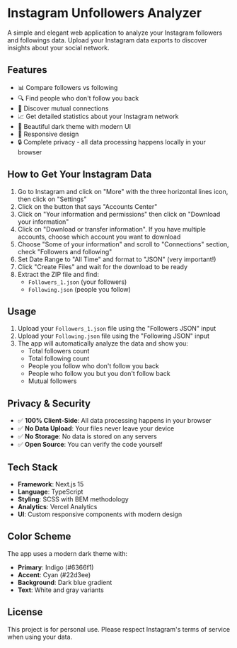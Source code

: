 # Instagram Unfollowers Analyzer

A simple and elegant web application to analyze your Instagram followers and followings data. Upload your Instagram data exports to discover insights about your social network.

## Features

- 📊 Compare followers vs following
- 🔍 Find people who don't follow you back
- 👥 Discover mutual connections
- 📈 Get detailed statistics about your Instagram network
- 🎨 Beautiful dark theme with modern UI
- 📱 Responsive design
- 🔒 Complete privacy - all data processing happens locally in your browser

## How to Get Your Instagram Data

1. Go to Instagram and click on "More" with the three horizontal lines icon, then click on "Settings"
2. Click on the button that says "Accounts Center"
3. Click on "Your information and permissions" then click on "Download your information"
4. Click on "Download or transfer information". If you have multiple accounts, choose which account you want to download
5. Choose "Some of your information" and scroll to "Connections" section, check "Followers and following"
6. Set Date Range to "All Time" and format to "JSON" (very important!)
7. Click "Create Files" and wait for the download to be ready
8. Extract the ZIP file and find:
   - `Followers_1.json` (your followers)
   - `Following.json` (people you follow)

## Usage

1. Upload your `Followers_1.json` file using the "Followers JSON" input
2. Upload your `Following.json` file using the "Following JSON" input
3. The app will automatically analyze the data and show you:
   - Total followers count
   - Total following count
   - People you follow who don't follow you back
   - People who follow you but you don't follow back
   - Mutual followers

## Privacy & Security

- ✅ **100% Client-Side**: All data processing happens in your browser
- ✅ **No Data Upload**: Your files never leave your device
- ✅ **No Storage**: No data is stored on any servers
- ✅ **Open Source**: You can verify the code yourself

## Tech Stack

- **Framework**: Next.js 15
- **Language**: TypeScript
- **Styling**: SCSS with BEM methodology
- **Analytics**: Vercel Analytics
- **UI**: Custom responsive components with modern design

## Color Scheme

The app uses a modern dark theme with:
- **Primary**: Indigo (#6366f1)
- **Accent**: Cyan (#22d3ee)
- **Background**: Dark blue gradient
- **Text**: White and gray variants

## License

This project is for personal use. Please respect Instagram's terms of service when using your data.
